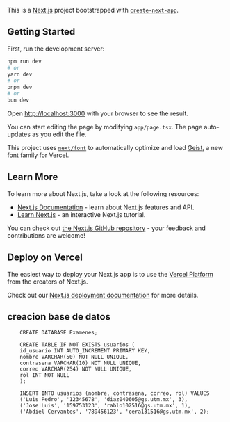 This is a [Next.js](https://nextjs.org) project bootstrapped with [`create-next-app`](https://nextjs.org/docs/app/api-reference/cli/create-next-app).

## Getting Started

First, run the development server:

```bash
npm run dev
# or
yarn dev
# or
pnpm dev
# or
bun dev
```

Open [http://localhost:3000](http://localhost:3000) with your browser to see the result.

You can start editing the page by modifying `app/page.tsx`. The page auto-updates as you edit the file.

This project uses [`next/font`](https://nextjs.org/docs/app/building-your-application/optimizing/fonts) to automatically optimize and load [Geist](https://vercel.com/font), a new font family for Vercel.

## Learn More

To learn more about Next.js, take a look at the following resources:

- [Next.js Documentation](https://nextjs.org/docs) - learn about Next.js features and API.
- [Learn Next.js](https://nextjs.org/learn) - an interactive Next.js tutorial.

You can check out [the Next.js GitHub repository](https://github.com/vercel/next.js) - your feedback and contributions are welcome!

## Deploy on Vercel

The easiest way to deploy your Next.js app is to use the [Vercel Platform](https://vercel.com/new?utm_medium=default-template&filter=next.js&utm_source=create-next-app&utm_campaign=create-next-app-readme) from the creators of Next.js.

Check out our [Next.js deployment documentation](https://nextjs.org/docs/app/building-your-application/deploying) for more details.

## creacion base de datos
        CREATE DATABASE Examenes;

        CREATE TABLE IF NOT EXISTS usuarios (
        id_usuario INT AUTO_INCREMENT PRIMARY KEY,
        nombre VARCHAR(50) NOT NULL UNIQUE,
        contrasena VARCHAR(10) NOT NULL UNIQUE,
        correo VARCHAR(254) NOT NULL UNIQUE,
        rol INT NOT NULL
        );

        INSERT INTO usuarios (nombre, contrasena, correo, rol) VALUES 
        ('Luis Pedro', '12345678', 'diaz040605@gs.utm.mx', 3),
        ('Jose Luis', '159753123', 'rablo102516@gs.utm.mx', 1),
        ('Abdiel Cervantes', '789456123', 'cera131516@gs.utm.mx', 2);